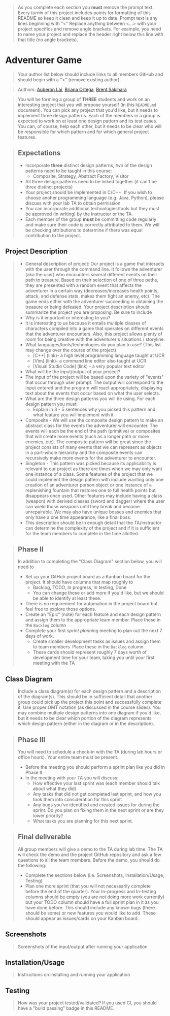  > As you complete each section you **must** remove the prompt text. Every *turnin* of this project includes points for formatting of this README so keep it clean and keep it up to date. 
 > Prompt text is any lines beginning with "\<"
 > Replace anything between \<...\> with your project specifics and remove angle brackets. For example, you need to name your project and replace the header right below this line with that title (no angle brackets). 
# Adventurer Game
 > Your author list below should include links to all members GitHub and should begin with a "\<" (remove existing author).
 
 > Authors: [Auberon Lai](https://github.com/alai031),
 [Briana Ortega](https://github.com/briortega),
 [Brent Sakihara](https://github.com/brent-sakihara)
 
 > You will be forming a group of **THREE** students and work on an interesting project that you will propose yourself (in this `README.md` document). You can pick any project that you'd like, but it needs to implement three design patterns. Each of the members in a group is expected to work on at least one design pattern and its test cases. You can, of course, help each other, but it needs to be clear who will be responsible for which pattern and for which general project features.
 
 > ## Expectations
 > * Incorporate **three** distinct design patterns, *two* of the design patterns need to be taught in this course:
 >   * Composite, Strategy, Abstract Factory, Visitor
 > * All three design patterns need to be linked together (it can't be three distinct projects)
 > * Your project should be implemented in C/C++. If you wish to choose anoher programming language (e.g. Java, Python), please discuss with your lab TA to obtain permission.
 > * You can incorporate additional technologies/tools but they must be approved (in writing) by the instructor or the TA.
 > * Each member of the group **must** be committing code regularly and make sure their code is correctly attributed to them. We will be checking attributions to determine if there was equal contribution to the project.

## Project Description
> * General description of project: Our project is a game that interacts with the user through the command line. It follows the adventurer (aka the user) who encounters several different events on their path to treasure. Based on their selection of one of three paths, they are presented with a random event that affects the adventurer in a certain way (decreases/increases health points, attack, and defense stats, makes them fight an enemy, etc). The game ends either with the adventurer succeeding in obtaining the treasure or being defeated.
 > Your project description should summarize the project you are proposing. Be sure to include
 > * Why is it important or interesting to you?
 > * It is interesting to us because it entails multiple classes of characters compiled into a game that operates on different events that the adventurer encounters. Also, this project allows plenty of room for being creative with the adventurer's situations / storyline.
 > * What languages/tools/technologies do you plan to use? (This list may change over the course of the project)
 >   * [C++] (link)- a high level programming language taught at UCR
 >   * [Vim] (link)- a command line editor also taught at UCR
 >   * [Visual Studio Code] (link) - a very popular text editor
 > * What will be the input/output of your project?
 > * The input of the project will be based upon the variety of "events" that occur through user prompt. The output will correspond to the input entered and the program will react appropriately, displaying text about the events that occur based on what the user selects.
 > * What are the three design patterns you will be using. For each design pattern you must:
 >   * Explain in 3 - 5 sentences why you picked this pattern and what feature you will implement with it
 > * Composite - We will use the composite design pattern to make an abstract class for the events the adventurer will encounter. The events will each be the end of the path (primitive) or composites that will create more events (such as a longer path or more enemies, etc). The composite pattern will be great since the project consists of many events that we can represent as objects in a part-whole hierarchy and the composite events can recursively make more events for the adventurer to encounter.
 > * Singleton - This pattern was picked because its applicability is relevant to our project as there are times when we may only want one instance of a class. Some features of the project that we could implement the design pattern with include wanting only one creation of an adventurer person object or one instance of a replenishing fountain that restores one to full health points but disappears once used. Other features may include having a class (weapon) with derived classes (sword and dagger) where the user can wield those weapons until they break and become unrepairable. We may also have unique bosses and enemies that only have a one time appearance, like a final boss.
 > * This description should be in enough detail that the TA/instructor can determine the complexity of the project and if it is sufficient for the team members to complete in the time allotted. 

 > ## Phase II
 > In addition to completing the "Class Diagram" section below, you will need to 
 > * Set up your GitHub project board as a Kanban board for the project. It should have columns that map roughly to 
 >   * Backlog, TODO, In progress, In testing, Done
 >   * You can change these or add more if you'd like, but we should be able to identify at least these.
 > * There is no requirement for automation in the project board but feel free to explore those options.
 > * Create an "Epic" (note) for each feature and each design pattern and assign them to the appropriate team member. Place these in the `Backlog` column
 > * Complete your first *sprint planning* meeting to plan out the next 7 days of work.
 >   * Create smaller development tasks as issues and assign them to team members. Place these in the `Backlog` column.
 >   * These cards should represent roughly 7 days worth of development time for your team, taking you until your first meeting with the TA
## Class Diagram
 > Include a class diagram(s) for each design pattern and a description of the diagram(s). This should be in sufficient detail that another group could pick up the project this point and successfully complete it. Use proper OMT notation (as discussed in the course slides). You may combine multiple design patterns into one diagram if you'd like, but it needs to be clear which portion of the diagram represents which design pattern (either in the diagram or in the description). 
 
 > ## Phase III
 > You will need to schedule a check-in with the TA (during lab hours or office hours). Your entire team must be present. 
 > * Before the meeting you should perform a sprint plan like you did in Phase II
 > * In the meeting with your TA you will discuss: 
 >   - How effective your last sprint was (each member should talk about what they did)
 >   - Any tasks that did not get completed last sprint, and how you took them into consideration for this sprint
 >   - Any bugs you've identified and created issues for during the sprint. Do you plan on fixing them in the next sprint or are they lower priority?
 >   - What tasks you are planning for this next sprint.

 > ## Final deliverable
 > All group members will give a demo to the TA during lab time. The TA will check the demo and the project GitHub repository and ask a few questions to all the team members. 
 > Before the demo, you should do the following:
 > * Complete the sections below (i.e. Screenshots, Installation/Usage, Testing)
 > * Plan one more sprint (that you will not necessarily complete before the end of the quarter). Your In-progress and In-testing columns should be empty (you are not doing more work currently) but your TODO column should have a full sprint plan in it as you have done before. This should include any known bugs (there should be some) or new features you would like to add. These should appear as issues/cards on your Kanban board. 
 ## Screenshots
 > Screenshots of the input/output after running your application
 ## Installation/Usage
 > Instructions on installing and running your application
 ## Testing
 > How was your project tested/validated? If you used CI, you should have a "build passing" badge in this README.
 
